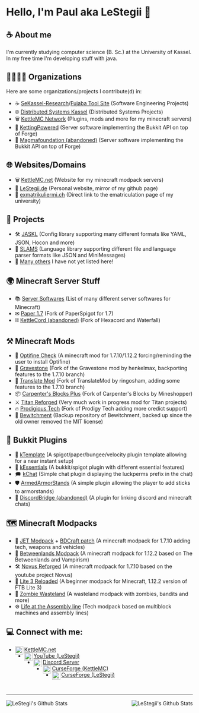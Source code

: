 # Hello, I'm Paul aka LeStegii 👋

## ☕️ About me
I'm currently studying computer science (B. Sc.) at the University of Kassel. 
In my free time I'm developing stuff with java.

## 👨‍👩‍👧‍👦 Organizations
Here are some organizations/projects I contribute(d) in:
- ☕ [SeKassel-Research](https://github.com/sekassel-research)/[Fujaba Tool Site](https://github.com/fujaba) (Software Engineering Projects)
- 🌐 [Distributed Systems Kassel](https://github.com/ds-ukassel) (Distributed Systems Projects)
- 🗑 [KettleMC Network](https://github.com/KettleMC-Network) (Plugins, mods and more for my minecraft servers)
- 🔗 [KettingPowered](https://github.com/kettingpowered/) (Server software implementing the Bukkit API on top of Forge)
- 🌋 [Magmafoundation (abandoned)](https://magmafoundation.org) (Server software implementing the Bukkit API on top of Forge)

## 🌐 Websites/Domains
- 🗑 [KettleMC.net](https://kettlemc.net) (Website for my minecraft modpack servers)
- 🦖 [LeStegii.de](https://lestegii.de) (Personal website, mirror of my github page)
- 🏫 [exmatrikuliermi.ch](https://exmatrikuliermi.ch) (Direct link to the ematriculation page of my university)

## 🍕 Projects
- 🛠 [JASKL](https://github.com/Almighty-Satan/JASKL) (Config library supporting many different formats like YAML, JSON, Hocon and more)
- 💬 [SLAMS](https://github.com/Almighty-Satan/SLAMS) (Language library supporting different file and language parser formats like JSON and MiniMessages)
- 📑 [Many others](https://github.com/LeStegii/repositories) I have not yet listed here!

## 🌍 Minecraft Server Stuff
- 📚 [Server Softwares](https://github.com/LeStegii/server-softwares) (List of many different server softwares for Minecraft)
- ✉ [Paper 1.7](https://github.com/LeStegii/Paper-1.7) (Fork of PaperSpigot for 1.7)
- ⛓ [KettleCord (abandoned)](https://github.com/LeStegii/KettleCord) (Fork of Hexacord and Waterfall)

## ⚒ Minecraft Mods
- 🔎 [Optifine Check](https://github.com/KettleMC-Network/OptifineChecker) (A minecraft mod for 1.7.10/1.12.2 forcing/reminding the user to install Optifine)
- 🗿 [Gravestone](https://github.com/KettleMC-Network/gravestone) (Fork of the Gravestone mod by henkelmax, backporting features to the 1.7.10 branch)
- 💬 [Translate Mod](https://github.com/KettleMC-Network/TranslateMod/tree/1.7.10) (Fork of TranslateMod by ringosham, adding some features to the 1.7.10 branch)
- 📦 [Carpenter's Blocks Plus](https://github.com/KettleMC-Network/carpentersblocks-plus) (Fork of Carpenter's Blocks by Mineshopper)
- ⚔ [Titan Reforged](https://github.com/LeStegii/Titan-Reforged/tree/setup) (Very much work in progress mod for Titan projects)
- 🔥 [Prodigious Tech](https://github.com/LeStegii/ProdigiousTech) (Fork of Prodigy Tech adding more oredict support)
- 🧹 [Bewitchment](https://github.com/LeStegii/Bewitchment) (Backup repository of Bewitchment, backed up since the old owner removed the MIT license)

## 🔩 Bukkit Plugins
- 🥚 [kTemplate](https://github.com/KettleMC-Network/kTemplate) (A spigot/paper/bungee/velocity plugin template allowing for a near instant setup)
- 🥚 [kEssentials](https://github.com/KettleMC-Network/kEssentials) (A bukkit/spigot plugin with different essential features)
- 🗯 [kChat](https://github.com/KettleMC-Network/kChat) (Simple chat plugin displaying the luckperms prefix in the chat)
- 🛡 [ArmedArmorStands](https://github.com/KettleMC-Network/ArmedArmorStands) (A simple plugin allowing the player to add sticks to armorstands)
- 🌉 [DiscordBridge (abandoned)](https://github.com/KettleMC-Network/DiscordBridge) (A plugin for linking discord and minecraft chats)

## 🗺 Minecraft Modpacks
- 🚀 [JET Modpack](https://github.com/LeStegii/jet) + [BDCraft patch](https://github.com/LeStegii/jet-bdcraft-patch) (A minecraft modpack for 1.7.10 adding tech, weapons and vehicles)
- 🦗 [Betweenlands Modpack](https://github.com/LeStegii/betweenlands-modpack) (A minecraft modpack for 1.12.2 based on The Betweenlands and Vampirism)
- 🛠 [Novus Reforged](https://github.com/LeStegii/novus-reforged) (A minecraft modpack for 1.7.10 based on the youtube project Novus)
- 🦢 [Lite 3 Reloaded](https://github.com/LeStegii/Lite-3-Reloaded) (A beginner modpack for Minecraft, 1.12.2 version of FTB Lite 3)
- 🧟 [Zombie Wasteland](https://github.com/LeStegii/Zombie-Wasteland) (A wasteland modpack with zombies, bandits and more)
- ⚙ [Life at the Assembly line](https://github.com/LeStegii/Life-at-the-Assembly-line) (Tech modpack based on multiblock machines and assembly lines)

## 💻 Connect with me:

- [<img align="left" alt="kettlemc.net" width="22px" src="https://cdn.simpleicons.org/bitbucket"/> KettleMC.net](https://kettlemc.net)
- [<img align="left" alt="LeStegii | YouTube" width="22px" src="https://cdn.simpleicons.org/youtube"/> YouTube (LeStegii)](https://www.youtube.com/@lestegii)
- [<img align="left" alt="LeStegii | Discord" width="22px" src="https://cdn.simpleicons.org/discord"/> Discord Server](https://discord.gg/f9P9HEj)
- [<img align="left" alt="KettleMC | CurseForge" width="22px" src="https://cdn.simpleicons.org/curseforge"/> CurseForge (KettleMC)](https://www.curseforge.com/members/kettlemc_net/projects)
- [<img align="left" alt="LeStegii | CurseForge" width="22px" src="https://cdn.simpleicons.org/curseforge"/> CurseForge (LeStegii)](https://www.curseforge.com/members/lestegii/projects)

<br/>

---

<img align="left" alt="LeStegii's Github Stats" src="https://github-readme-stats.vercel.app/api/top-langs/?username=LeStegii&show_icons=true&hide_border=true&theme=radical" />
<img align="right" alt="LeStegii's Github Stats" src="https://github-readme-stats.vercel.app/api?username=LeStegii&show_icons=true&hide_border=true&theme=radical" />
